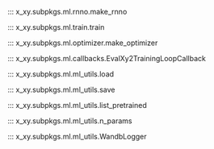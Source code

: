 ::: x_xy.subpkgs.ml.rnno.make_rnno

::: x_xy.subpkgs.ml.train.train

::: x_xy.subpkgs.ml.optimizer.make_optimizer

::: x_xy.subpkgs.ml.callbacks.EvalXy2TrainingLoopCallback

::: x_xy.subpkgs.ml.ml_utils.load

::: x_xy.subpkgs.ml.ml_utils.save

::: x_xy.subpkgs.ml.ml_utils.list_pretrained

::: x_xy.subpkgs.ml.ml_utils.n_params

::: x_xy.subpkgs.ml.ml_utils.WandbLogger
